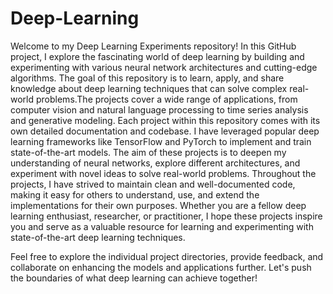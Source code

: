 # Deep-Learning
Welcome to my Deep Learning Experiments repository! In this GitHub project, I explore the fascinating world of deep learning by building and experimenting with various neural network architectures and cutting-edge algorithms. The goal of this repository is to learn, apply, and share knowledge about deep learning techniques that can solve complex real-world problems.The projects cover a wide range of applications, from computer vision and natural language processing to time series analysis and generative modeling.
Each project within this repository comes with its own detailed documentation and codebase. I have leveraged popular deep learning frameworks like TensorFlow and PyTorch to implement and train state-of-the-art models. The aim of these projects is to deepen my understanding of neural networks, explore different architectures, and experiment with novel ideas to solve real-world problems.
Throughout the projects, I have strived to maintain clean and well-documented code, making it easy for others to understand, use, and extend the implementations for their own purposes. Whether you are a fellow deep learning enthusiast, researcher, or practitioner, I hope these projects inspire you and serve as a valuable resource for learning and experimenting with state-of-the-art deep learning techniques.

Feel free to explore the individual project directories, provide feedback, and collaborate on enhancing the models and applications further. Let's push the boundaries of what deep learning can achieve together!
